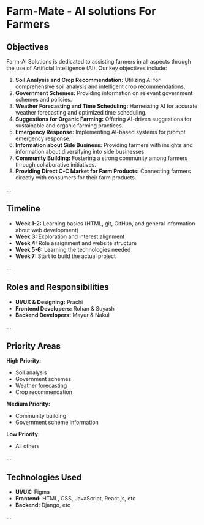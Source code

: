 # Farm-Mate - AI solutions For Farmers

## Objectives

Farm-AI Solutions is dedicated to assisting farmers in all aspects through the use of Artificial Intelligence (AI). Our key objectives include:

1. **Soil Analysis and Crop Recommendation:** Utilizing AI for comprehensive soil analysis and intelligent crop recommendations.
2. **Government Schemes:** Providing information on relevant government schemes and policies.
3. **Weather Forecasting and Time Scheduling:** Harnessing AI for accurate weather forecasting and optimized time scheduling.
4. **Suggestions for Organic Farming:** Offering AI-driven suggestions for sustainable and organic farming practices.
5. **Emergency Response:** Implementing AI-based systems for prompt emergency response.
6. **Information about Side Business:** Providing farmers with insights and information about diversifying into side businesses.
7. **Community Building:** Fostering a strong community among farmers through collaborative initiatives.
8. **Providing Direct C-C Market for Farm Products:** Connecting farmers directly with consumers for their farm products.

...

## Timeline

- **Week 1-2:** Learning basics (HTML, git, GitHub, and general information about web development)
- **Week 3:** Exploration and interest alignment
- **Week 4:** Role assignment and website structure
- **Week 5-6:** Learning the technologies needed
- **Week 7:** Start to build the actual project

...

## Roles and Responsibilities

- **UI/UX & Designing:** Prachi
- **Frontend Developers:** Rohan & Suyash
- **Backend Developers:** Mayur & Nakul

...

## Priority Areas

**High Priority:**
- Soil analysis
- Government schemes
- Weather forecasting
- Crop recommendation

**Medium Priority:**
- Community building
- Government scheme information

**Low Priority:**
- All others

...

## Technologies Used

- **UI/UX:** Figma
- **Frontend:** HTML, CSS, JavaScript, React.js, etc
- **Backend:** Django, etc

...
